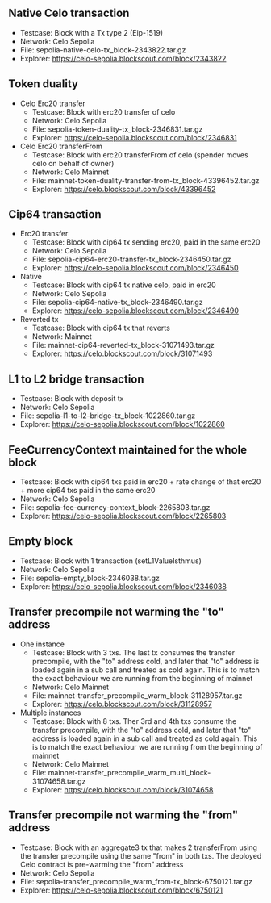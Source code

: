 ## Native Celo transaction  
* Testcase: Block with a Tx type 2 (Eip-1519)  
* Network: Celo Sepolia  
* File: sepolia-native-celo-tx_block-2343822.tar.gz  
* Explorer: https://celo-sepolia.blockscout.com/block/2343822

## Token duality
- Celo Erc20 transfer
  * Testcase: Block with erc20 transfer of celo
  * Network: Celo Sepolia
  * File: sepolia-token-duality-tx_block-2346831.tar.gz  
  * Explorer: https://celo-sepolia.blockscout.com/block/2346831
- Celo Erc20 transferFrom
  * Testcase: Block with erc20 transferFrom of celo (spender moves celo on behalf of owner)
  * Network: Celo Mainnet
  * File: mainnet-token-duality-transfer-from-tx_block-43396452.tar.gz  
  * Explorer: https://celo.blockscout.com/block/43396452

## Cip64 transaction
- Erc20 transfer
  * Testcase: Block with cip64 tx sending erc20, paid in the same erc20
  * Network: Celo Sepolia
  * File: sepolia-cip64-erc20-transfer-tx_block-2346450.tar.gz
  * Explorer: https://celo-sepolia.blockscout.com/block/2346450
- Native
  * Testcase: Block with cip64 tx native celo, paid in erc20
  * Network: Celo Sepolia
  * File: sepolia-cip64-native-tx_block-2346490.tar.gz
  * Explorer: https://celo-sepolia.blockscout.com/block/2346490
- Reverted tx
  * Testcase: Block with cip64 tx that reverts
  * Network: Mainnet
  * File: mainnet-cip64-reverted-tx_block-31071493.tar.gz
  * Explorer: https://celo.blockscout.com/block/31071493

## L1 to L2 bridge transaction
* Testcase: Block with deposit tx
* Network: Celo Sepolia
* File: sepolia-l1-to-l2-bridge-tx_block-1022860.tar.gz
* Explorer: https://celo-sepolia.blockscout.com/block/1022860

## FeeCurrencyContext maintained for the whole block
* Testcase: Block with cip64 txs paid in erc20 + rate change of that erc20 + more cip64 txs paid in the same erc20
* Network: Celo Sepolia
* File: sepolia-fee-currency-context_block-2265803.tar.gz
* Explorer: https://celo-sepolia.blockscout.com/block/2265803

## Empty block
* Testcase: Block with 1 transaction (setL1ValueIsthmus)
* Network: Celo Sepolia
* File: sepolia-empty_block-2346038.tar.gz
* Explorer: https://celo-sepolia.blockscout.com/block/2346038

## Transfer precompile not warming the "to" address
- One instance
  * Testcase: Block with 3 txs. The last tx consumes the transfer precompile, with the "to" address cold, and later that "to" address is loaded again in a sub call and treated as cold again. This is to match the exact behaviour we are running from the beginning of mainnet
  * Network: Celo Mainnet
  * File: mainnet-transfer_precompile_warm_block-31128957.tar.gz
  * Explorer: https://celo.blockscout.com/block/31128957
- Multiple instances
  * Testcase: Block with 8 txs. Ther 3rd and 4th txs consume the transfer precompile, with the "to" address cold, and later that "to" address is loaded again in a sub call and treated as cold again. This is to match the exact behaviour we are running from the beginning of mainnet
  * Network: Celo Mainnet
  * File: mainnet-transfer_precompile_warm_multi_block-31074658.tar.gz
  * Explorer: https://celo.blockscout.com/block/31074658

## Transfer precompile not warming the "from" address
* Testcase: Block with an aggregate3 tx that makes 2 transferFrom using the transfer precompile using the same "from" in both txs. The deployed Celo contract is pre-warming the "from" address
* Network: Celo Sepolia
* File: sepolia-transfer_precompile_warm_from-tx_block-6750121.tar.gz  
* Explorer: https://celo-sepolia.blockscout.com/block/6750121
